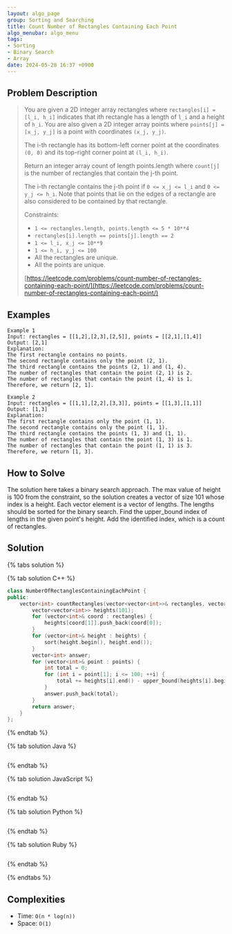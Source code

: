 ```yaml
---
layout: algo_page
group: Sorting and Searching
title: Count Number of Rectangles Containing Each Point
algo_menubar: algo_menu
tags:
- Sorting
- Binary Search
- Array
date: 2024-05-28 16:37 +0900
---
```

## Problem Description
> You are given a 2D integer array rectangles where `rectangles[i] = [l_i, h_i]` indicates that ith rectangle
> has a length of `l_i` and a height of `h_i`. You are also given a 2D integer array points where 
> `points[j] = [x_j, y_j]` is a point with coordinates `(x_j, y_j)`.
>
> The i-th rectangle has its bottom-left corner point at the coordinates `(0, 0)` and its top-right corner point at
> `(l_i, h_i)`.
>
> Return an integer array count of length points.length where `count[j]` is the number of rectangles
> that contain the j-th point.
>
> The i-th rectangle contains the j-th point if `0 <= x_j <= l_i` and `0 <= y_j <= h_i`. Note that points
> that lie on the edges of a rectangle are also considered to be contained by that rectangle.
>
> Constraints:
> - `1 <= rectangles.length, points.length <= 5 * 10**4`
> - `rectangles[i].length == points[j].length == 2`
> - `1 <= l_i, x_j <= 10**9`
> - `1 <= h_i, y_j <= 100`
> - All the rectangles are unique.
> - All the points are unique.
>
> [https://leetcode.com/problems/count-number-of-rectangles-containing-each-point/](https://leetcode.com/problems/count-number-of-rectangles-containing-each-point/)

## Examples
```
Example 1
Input: rectangles = [[1,2],[2,3],[2,5]], points = [[2,1],[1,4]]
Output: [2,1]
Explanation: 
The first rectangle contains no points.
The second rectangle contains only the point (2, 1).
The third rectangle contains the points (2, 1) and (1, 4).
The number of rectangles that contain the point (2, 1) is 2.
The number of rectangles that contain the point (1, 4) is 1.
Therefore, we return [2, 1].
```

```
Example 2
Input: rectangles = [[1,1],[2,2],[3,3]], points = [[1,3],[1,1]]
Output: [1,3]
Explanation:
The first rectangle contains only the point (1, 1).
The second rectangle contains only the point (1, 1).
The third rectangle contains the points (1, 3) and (1, 1).
The number of rectangles that contain the point (1, 3) is 1.
The number of rectangles that contain the point (1, 1) is 3.
Therefore, we return [1, 3].

```

## How to Solve

The solution here takes a binary search approach.
The max value of height is 100 from the constraint, so the solution creates a vector of size 101 whose index is a height.
Each vector element is a vector of lengths. The lengths should be sorted for the binary search.
Find the upper_bound index of lengths in the given point's height.
Add the identified index, which is a count of rectangles.

## Solution

{% tabs solution %}

{% tab solution C++ %}
```cpp
class NumberOfRectanglesContainingEachPoint {
public:
    vector<int> countRectangles(vector<vector<int>>& rectangles, vector<vector<int>>& points) {
        vector<vector<int>> heights(101);
        for (vector<int>& coord : rectangles) {
            heights[coord[1]].push_back(coord[0]);
        }
        for (vector<int>& height : heights) {
            sort(height.begin(), height.end());
        }
        vector<int> answer;
        for (vector<int>& point : points) {
            int total = 0;
            for (int i = point[1]; i <= 100; ++i) {
                total += heights[i].end() - upper_bound(heights[i].begin(), heights[i].end(), point[0] - 1);
            }
            answer.push_back(total);
        }
        return answer;
    }
};
```
{% endtab %}

{% tab solution Java %}
```java

```
{% endtab %}

{% tab solution JavaScript %}
```js

```
{% endtab %}

{% tab solution Python %}
```python

```
{% endtab %}

{% tab solution Ruby %}
```ruby

```
{% endtab %}

{% endtabs %}



## Complexities
- Time: `O(n * log(n))`
- Space: `O(1)`
